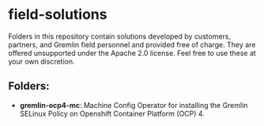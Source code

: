 # field-solutions

Folders in this repository contain solutions developed by customers, partners, and Gremlin field personnel and provided free of charge. They are offered unsupported under the Apache 2.0 license. Feel free to use these at your own discretion.  

## Folders:

   - **gremlin-ocp4-mc**: Machine Config Operator for installing the Gremlin SELinux Policy on Openshift Container Platform (OCP) 4.
